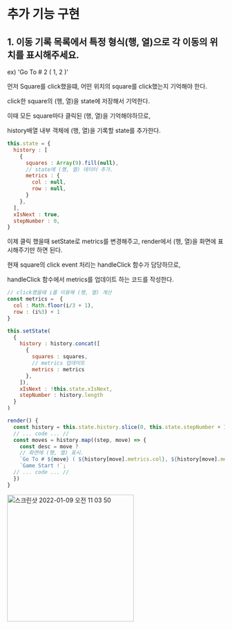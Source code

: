 # 추가 기능 구현


## 1. 이동 기록 목록에서 특정 형식(행, 열)으로 각 이동의 위치를 표시해주세요.

ex) 'Go To # 2 ( 1, 2 )'

먼저 Square를 click했을떄, 어떤 위치의 square를 click했는지 기억해야 한다.

click한 square의 (행, 열)을 state에 저장해서 기억한다.

이때 모든 square마다 클릭된 (행, 열)을 기억해야하므로,

history배열 내부 객체에 (행, 열)을 기록할 state를 추가한다.

```jsx
this.state = {
  history : [
    {
      squares : Array(9).fill(null),
      // state에 (행, 열) 데이터 추가.
      metrics : {
        col : null,
        row : null,
      }
    },
  ],
  xIsNext : true,
  stepNumber : 0,
}
```

이제 클릭 했을때 setState로 metrics를 변경해주고, render에서 (행, 열)을 화면에 표시해주기만 하면 된다.

현재 square의 click event 처리는 handleClick 함수가 담당하므로,

handleClick 함수에서 metrics를 업데이트 하는 코드를 작성한다.
```jsx
// click했을때 i를 이용해 (행, 열) 계산 
const metrics =  {
  col : Math.floor(i/3 + 1),
  row : (i%3) + 1
}

this.setState(
  {
    history : history.concat([
      {
        squares : squares,
        // metrics 업데이트 
        metrics : metrics
      },
    ]),      
    xIsNext : !this.state.xIsNext,
    stepNumber : history.length
  }
)
```
```jsx
render() {
  const history = this.state.history.slice(0, this.state.stepNumber + 1);
  // ... code ... //
  const moves = history.map((step, move) => {
    const desc = move ?
    // 화면에 (행, 열) 표시. 
    `Go To # ${move} ( ${history[move].metrics.col}, ${history[move].metrics.row} )`:
    `Game Start !`;
  // ... code ... //  
  })
}
```

<img width="293" alt="스크린샷 2022-01-09 오전 11 03 50" src="https://user-images.githubusercontent.com/74036731/148666365-07219c90-0dcf-4d9b-bdd2-fb2c443e7b8c.png">
